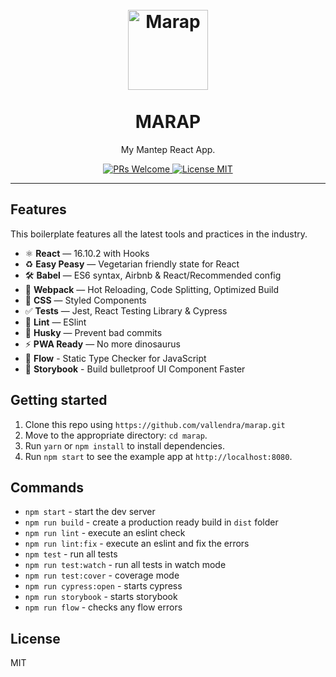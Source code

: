 
<h1 align="center">
<br>
  <a href="https://github.com/vallendra/marap"><img src="https://upload.wikimedia.org/wikipedia/commons/thumb/d/d7/Urap.JPG/320px-Urap.JPG" alt="Marap" width=128"></a>
<br>
<br>
MARAP
</h1>

<p align="center">My Mantep React App.</p>

<p align="center">
  <a href="http://makeapullrequest.com">
    <img src="https://img.shields.io/badge/PRs-welcome-brightgreen.svg?style=flat-square" alt="PRs Welcome">
  </a>
  <a href="https://opensource.org/licenses/MIT">
    <img src="https://img.shields.io/badge/license-MIT-blue.svg?style=flat-square" alt="License MIT">
  </a>
</p>

<hr />

## Features

This boilerplate features all the latest tools and practices in the industry.

- ⚛ **React** — 16.10.2 with Hooks
- ♻ **Easy Peasy** — Vegetarian friendly state for React
- 🛠 **Babel** — ES6 syntax, Airbnb & React/Recommended config
- 🚀 **Webpack**  — Hot Reloading, Code Splitting, Optimized Build
- 💅 **CSS** — Styled Components
- ✅  **Tests** — Jest, React Testing Library & Cypress
- 💖  **Lint** — ESlint
- 🐶  **Husky** — Prevent bad commits
- ⚡  **PWA Ready** — No more dinosaurus
- 🌊 **Flow** - Static Type Checker for JavaScript
- 📖 **Storybook** - Build bulletproof UI Component Faster

## Getting started

1. Clone this repo using `https://github.com/vallendra/marap.git`
2. Move to the appropriate directory: `cd marap`.<br />
3. Run `yarn` or `npm install` to install dependencies.<br />
4. Run `npm start` to see the example app at `http://localhost:8080`.

## Commands

- `npm start` - start the dev server
- `npm run build` - create a production ready build in `dist` folder
- `npm run lint` - execute an eslint check
- `npm run lint:fix` - execute an eslint and fix the errors
- `npm test` - run all tests
- `npm run test:watch` - run all tests in watch mode
- `npm run test:cover` - coverage mode
- `npm run cypress:open` - starts cypress
- `npm run storybook` - starts storybook
-  `npm run flow` - checks any flow errors
## License

MIT
